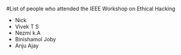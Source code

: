 #List of people who attended the IEEE Workshop on Ethical Hacking

- Nick
- Vivek T S
- Nezmi k.A
- Binishamol Joby
- Anju Ajay
